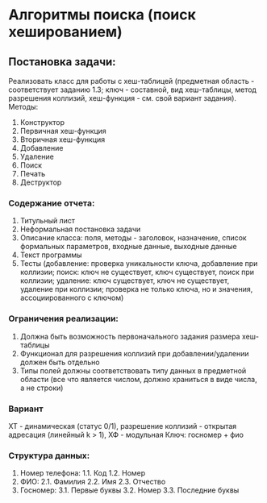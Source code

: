 # Алгоритмы поиска (поиск хешированием)

## Постановка задачи:

Реализовать класс для работы с хеш-таблицей (предметная область -
соответствует заданию 1.3; ключ - составной, вид хеш-таблицы, метод разрешения коллизий, хеш-функция -
см. свой вариант задания).
Методы:
1. Конструктор
2. Первичная хеш-функция
3. Вторичная хеш-функция
4. Добавление
5. Удаление
6. Поиск
7. Печать
8. Деструктор

### Содержание отчета:

1. Титульный лист
2. Неформальная постановка задачи
3. Описание класса: поля, методы - заголовок, назначение, список формальных параметров, входные данные, выходные данные
4. Текст программы
5. Тесты (добавление: проверка уникальности ключа, добавление при коллизии; поиск: ключ не существует, ключ существует, поиск при коллизии; удаление: ключ существует, ключ не существует, удаление при коллизии; проверка не только ключа, но и значения, ассоциированного
 с ключом)

### Ограничения реализации:

1. Должна быть возможность первоначального задания размера хеш-таблицы
2. Функционал для разрешения коллизий при добавлении/удалении должен быть отдельно
3. Типы полей должны соответствовать типу данных в предметной области (все что является числом, должно храниться в виде числа, а не строки)

### Вариант
ХТ - динамическая (статус 0/1), разрешение коллизий - открытая адресация (линейный k > 1), ХФ - модульная
Ключ: госномер + фио
### Структура данных:
1. Номер телефона:
   1.1. Код
   1.2. Номер
2. ФИО:
   2.1. Фамилия
   2.2. Имя
   2.3. Отчество
3. Госномер:
   3.1. Первые буквы
   3.2. Номер
   3.3. Последние буквы
